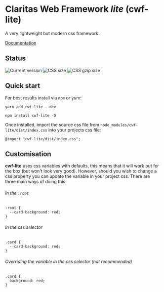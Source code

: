 # Claritas Web Framework _lite_ (cwf-lite)

A very lightweight but modern css framework.

[Documentation](https://davidbrooksio.github.io/cwf-lite-docs/)

## Status

![Current version](https://badgen.net/badge/Version/1.3.5/green)
![CSS size](https://badgen.net/badge/CSS%20size/261.52%20kB/yellow)
![CSS gzip size](https://badgen.net/badge/CSS%20gzip%20size/23.54%20kB/green)

## Quick start

For best results install via `npm` or `yarn`:

```
yarn add cwf-lite --dev
```

```
npm install cwf-lite -D
```

Once installed, import the source css file from `node_modules/cwf-lite/dist/index.css` into your projects css file:

```
@import "cwf-lite/dist/index.css";
```

## Customisation

**cwf-lite** uses css variables with defaults, this means that it will work out for the box (but won't look very good). However, should you wish to change a css property you can update the variable in your project css. There are three main ways of doing this:

###### In the `:root`

```
:root {
  --card-background: red;
}
```

###### In the css selector

```
.card {
  --card-background: red;
}
```

###### Overriding the variable in the css selector (not recommended)

```
.card {
  background: red;
}
```
